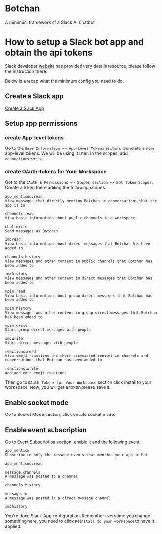 # Botchan


A minimum framework of a Slack AI Chatbot


# How to setup a Slack bot app and obtain the api tokens

Slack developer [website](https://api.slack.com/start) has provided very details resource, please follow the instruction there. 

Below is a recap what the minimum config you need to do.

## Create a Slack app

[Create a Slack App](https://api.slack.com/start)

## Setup app permissions

### create App-level tokens
Go to the `Base Information => App-Level Tokens` section. Generate a new app-level tokens. We will be using it later.
In the scopes, add `connections:write`.

### create OAuth-tokens for Your Workspace
Got to the `OAuth & Permissions => Scopes section => Bot Token Scopes`. Create a token there adding the following scopes

```
app_mentions:read
View messages that directly mention Botchan in conversations that the app is in

channels:read
View basic information about public channels in a workspace

chat:write
Send messages as Botchan

im:read
View basic information about direct messages that Botchan has been added to

channels:history
View messages and other content in public channels that Botchan has been added to

im:history
View messages and other content in direct messages that Botchan has been added to

mpim:read
View basic information about group direct messages that Botchan has been added to

mpim:history
View messages and other content in group direct messages that Botchan has been added to

mpim:write
Start group direct messages with people

im:write
Start direct messages with people

reactions:read
View emoji reactions and their associated content in channels and conversations that Botchan has been added to

reactions:write
Add and edit emoji reactions
```

Then go to `OAuth Tokens for Your Workspace` section click install to your workspace.
Now, you will get a token please save it.

## Enable socket mode
Go to Socket Mode section, click enable socket mode.


## Enable event subscription

Go to Event Subscription section, enable it and the following event.
```
app_mention
Subscribe to only the message events that mention your app or bot

app_mentions:read

message.channels
A message was posted to a channel

channels:history

message.im
A message was posted in a direct message channel

im:history
```

You're done Slack App configuration. Remember everytime you change something here, you need to click `Reinstall to your workspace` to have it applied.


